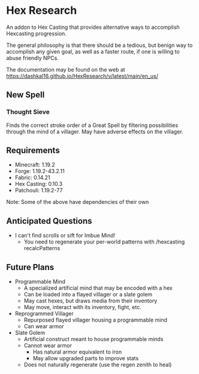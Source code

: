 # Hex Research

An addon to Hex Casting that provides alternative ways to accomplish Hexcasting progression.

The general philosophy is that there should be a tedious, but benign way to accomplish any given goal, as well as a faster route, if one is willing to abuse friendly NPCs.

The documentation may be found on the web at https://dashkal16.github.io/HexResearch/v/latest/main/en_us/

## New Spell

### Thought Sieve

Finds the correct stroke order of a Great Spell by filtering possibilities through the mind of a villager. May have adverse effects on the villager.

## Requirements

* Minecraft: 1.19.2
* Forge: 1.19.2-43.2.11
* Fabric: 0.14.21
* Hex Casting: 0.10.3
* Patchouli: 1.19.2-77

Note: Some of the above have dependencies of their own

## Anticipated Questions

* I can't find scrolls or sift for Imbue Mind!
  * You need to regenerate your per-world patterns with /hexcasting recalcPatterns

## Future Plans

* Programmable Mind
  * A specialized artificial mind that may be encoded with a hex
  * Can be loaded into a flayed villager or a slate golem
  * May cast hexes, but draws media from their inventory
  * May move, interact with its inventory, fight, etc.
* Reprogrammed Villager
  * Repurposed flayed villager housing a programmable mind
  * Can wear armor
* Slate Golem
  * Artificial construct meant to house programmable minds
  * Cannot wear armor
    * Has natural armor equivalent to iron
    * May allow upgraded parts to improve stats
  * Does not naturally regenerate (use the regen zenith to heal)

